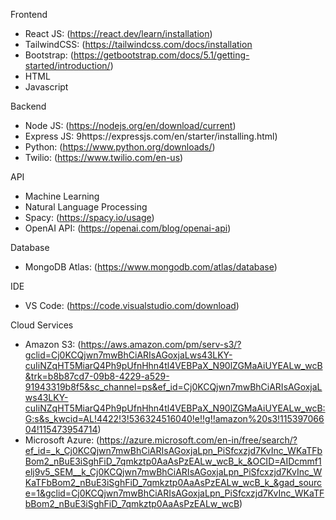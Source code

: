 Frontend
- React JS: (https://react.dev/learn/installation)
- TailwindCSS: (https://tailwindcss.com/docs/installation
- Bootstrap: (https://getbootstrap.com/docs/5.1/getting-started/introduction/)
- HTML
- Javascript

Backend
- Node JS: (https://nodejs.org/en/download/current)
- Express JS: 9https://expressjs.com/en/starter/installing.html)
- Python: (https://www.python.org/downloads/)
- Twilio: (https://www.twilio.com/en-us)
  
API
- Machine Learning
- Natural Language Processing
- Spacy: (https://spacy.io/usage)
- OpenAI API: (https://openai.com/blog/openai-api)
  
Database
- MongoDB Atlas: (https://www.mongodb.com/atlas/database)
  
IDE
- VS Code: (https://code.visualstudio.com/download)
  
Cloud Services
- Amazon S3: (https://aws.amazon.com/pm/serv-s3/?gclid=Cj0KCQjwn7mwBhCiARIsAGoxjaLws43LKY-cuIiNZqHT5MiarQ4Ph9pUfnHhn4tl4VEBPaX_N90lZGMaAiUYEALw_wcB&trk=b8b87cd7-09b8-4229-a529-91943319b8f5&sc_channel=ps&ef_id=Cj0KCQjwn7mwBhCiARIsAGoxjaLws43LKY-cuIiNZqHT5MiarQ4Ph9pUfnHhn4tl4VEBPaX_N90lZGMaAiUYEALw_wcB:G:s&s_kwcid=AL!4422!3!536324516040!e!!g!!amazon%20s3!11539706604!115473954714)
- Microsoft Azure: (https://azure.microsoft.com/en-in/free/search/?ef_id=_k_Cj0KCQjwn7mwBhCiARIsAGoxjaLpn_PiSfcxzjd7KvInc_WKaTFbBom2_nBuE3iSghFiD_7qmkztp0AaAsPzEALw_wcB_k_&OCID=AIDcmmf1elj9v5_SEM__k_Cj0KCQjwn7mwBhCiARIsAGoxjaLpn_PiSfcxzjd7KvInc_WKaTFbBom2_nBuE3iSghFiD_7qmkztp0AaAsPzEALw_wcB_k_&gad_source=1&gclid=Cj0KCQjwn7mwBhCiARIsAGoxjaLpn_PiSfcxzjd7KvInc_WKaTFbBom2_nBuE3iSghFiD_7qmkztp0AaAsPzEALw_wcB)
